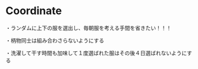 # Coordinate
・ランダムに上下の服を選出し、毎朝服を考える手間を省きたい！！！

・柄物同士は組み合わさらないようにする

・洗濯して干す時間も加味して１度選ばれた服はその後４日選ばれないようにする
